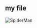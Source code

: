 ## my file
![SpiderMan](https://user-images.githubusercontent.com/93180957/170196534-8a3912d1-5914-4f14-82c4-530f1128b7a9.png)
